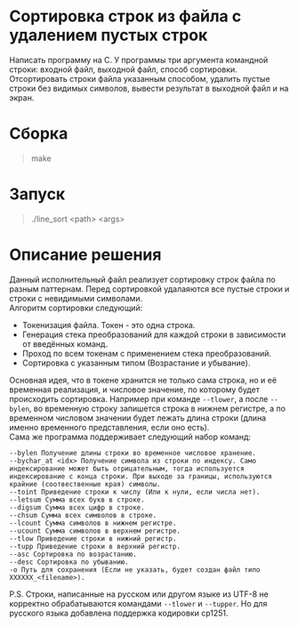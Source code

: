 # Сортировка строк из файла с удалением пустых строк
Написать программу на C. У программы три аргумента командной строки: входной файл, выходной файл, способ сортировки. Отсортировать строки файла указанным способом, удалить пустые строки без видимых символов, вывести результат в выходной файл и на экран.

# Сборка
> make

# Запуск
> ./line_sort \<path\> \<args\>

# Описание решения
Данный исполнительный файл реализует сортировку строк файла по разным паттернам. Перед сортировкой удалаяются все пустые строки и строки с невидимыми символами. </br>
Алгоритм сортировки следующий:
- Токенизация файла. Токен - это одна строка.
- Генерация стека преобразований для каждой строки в зависимости от введённых команд.
- Проход по всем токенам с применением стека преобразований.
- Сортировка с указанным типом (Возрастание и убывание).

Основная идея, что в токене хранится не только сама строка, но и её временная реализация, и числовое значение, по которому будет происходить сортировка. Например при команде `--tlower`, а после `--bylen`, во временную строку запишется строка в нижнем регистре, а по временном числовом значении будет лежать длина строки (длина именно временного представления, если оно есть).</br>
Сама же программа поддерживает следующий набор команд:
```
--bylen Получение длины строки во временное числовое хранение.
--bychar_at <idx> Получение символа из строки по индексу. Само индексирование может быть отрицательным, тогда используется индексирование с конца строки. При выходе за границы, используются крайние (соотвественные края) символы.
--toint Приведение строки к числу (Или к нули, если числа нет).
--letsum Сумма всех букв в строке.
--digsum Сумма всех цифр в строке.
--chsum Сумма всех символов в строке.
--lcount Сумма символов в нижнем регистре.
--ucount Сумма символов в верхнем регистре.
--tlow Приведение строки в нижний регистр.
--tupp Приведение строки в верхний регистр.
--asc Сортировка по возрастанию.
--desc Сортировка по убыванию.
-o Путь для сохранения (Если не указать, будет создан файл типо XXXXXX_<filename>).
```

P.S. Строки, написанные на русском или другом языке из UTF-8 не корректно обрабатываются командами `--tlower` и `--tupper`. Но для русского языка добавлена поддержка кодировки cp1251.
